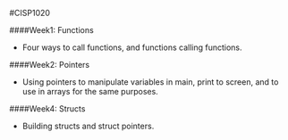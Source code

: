 #CISP1020

####Week1: Functions
 - Four ways to call functions, and functions calling functions.

####Week2: Pointers
 - Using pointers to manipulate variables in main, print to screen, and to use in arrays for the same purposes.

####Week4: Structs
 - Building structs and struct pointers.
